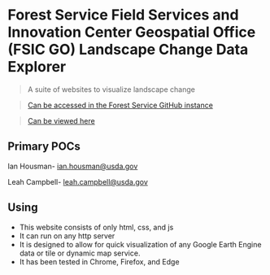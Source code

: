 # Forest Service Field Services and Innovation Center Geospatial Office (FSIC GO) Landscape Change Data Explorer

> A suite of websites to visualize landscape change

> [Can be accessed in the Forest Service GitHub instance](https://code.fs.usda.gov/Forest-Service/landscape-change-data-explorer/)

> [Can be viewed here](https://code.fs.usda.gov/pages/Forest-Service/landscape-change-data-explorer/)

## Primary POCs

Ian Housman- ian.housman@usda.gov

Leah Campbell- leah.campbell@usda.gov

## Using

- This website consists of only html, css, and js
- It can run on any http server
- It is designed to allow for quick visualization of any Google Earth Engine data or tile or dynamic map service.
- It has been tested in Chrome, Firefox, and Edge
